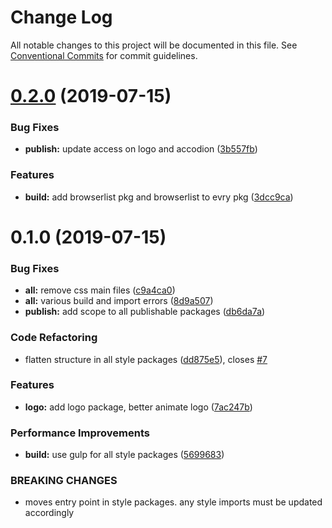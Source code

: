 # Change Log

All notable changes to this project will be documented in this file.
See [Conventional Commits](https://conventionalcommits.org) for commit guidelines.

# [0.2.0](https://github.com/fremtind/jokul/compare/@fremtind/jkl-header@0.1.0...@fremtind/jkl-header@0.2.0) (2019-07-15)


### Bug Fixes

* **publish:** update access on logo and accodion ([3b557fb](https://github.com/fremtind/jokul/commit/3b557fb))


### Features

* **build:** add browserlist pkg and browserlist to evry pkg ([3dcc9ca](https://github.com/fremtind/jokul/commit/3dcc9ca))





# 0.1.0 (2019-07-15)


### Bug Fixes

* **all:** remove css main files ([c9a4ca0](https://github.com/fremtind/jokul/commit/c9a4ca0))
* **all:** various build and import errors ([8d9a507](https://github.com/fremtind/jokul/commit/8d9a507))
* **publish:** add scope to all publishable packages ([db6da7a](https://github.com/fremtind/jokul/commit/db6da7a))


### Code Refactoring

* flatten structure in all style packages ([dd875e5](https://github.com/fremtind/jokul/commit/dd875e5)), closes [#7](https://github.com/fremtind/jokul/issues/7)


### Features

* **logo:** add logo package, better animate logo ([7ac247b](https://github.com/fremtind/jokul/commit/7ac247b))


### Performance Improvements

* **build:** use gulp for all style packages ([5699683](https://github.com/fremtind/jokul/commit/5699683))


### BREAKING CHANGES

* moves entry point in style packages. any style imports must be updated accordingly
